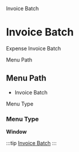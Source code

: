 
Invoice Batch
# Invoice Batch


Expense Invoice Batch

Menu Path
## Menu Path



- Invoice Batch

Menu Type
### Menu Type

**Window**


:::tip
[Invoice Batch](functional-guide/window/window-invoice-batch.md)
:::
